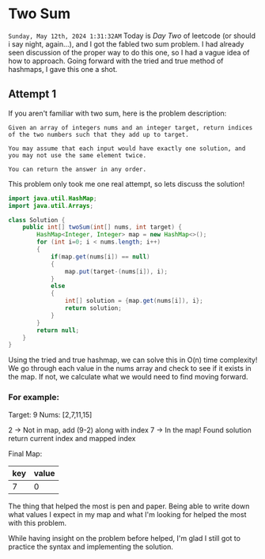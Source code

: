 # Two Sum
`Sunday, May 12th, 2024 1:31:32AM`
Today is *Day Two* of leetcode (or should i say night, again...), and I got the fabled two sum problem. I had already seen discussion of the proper way to do this one, so I had a vague idea of how to approach. Going forward with the tried and true method of hashmaps, I gave this one a shot.

## Attempt 1
If you aren't familiar with two sum, here is the problem description:
```
Given an array of integers nums and an integer target, return indices of the two numbers such that they add up to target.

You may assume that each input would have exactly one solution, and you may not use the same element twice.

You can return the answer in any order.
```

This problem only took me one real attempt, so lets discuss the solution!

```java
import java.util.HashMap;
import java.util.Arrays;

class Solution {
    public int[] twoSum(int[] nums, int target) {
        HashMap<Integer, Integer> map = new HashMap<>();
        for (int i=0; i < nums.length; i++)
        {
            if(map.get(nums[i]) == null)
            {
                map.put(target-(nums[i]), i);
            }
            else
            {
                int[] solution = {map.get(nums[i]), i};
                return solution;
            }
        }
        return null;
    }
}
```

Using the tried and true hashmap, we can solve this in O(n) time complexity! We go through each value in the nums array and check to see if it exists in the map. If not, we calculate what we would need to find moving forward. 
### For example:
Target: 9
Nums: [2,7,11,15]

2 -> Not in map, add (9-2) along with index
7 -> In the map! Found solution
return current index and mapped index

Final Map:

| key | value |
| --- | ----- |
|  7  |   0   |

The thing that helped the most is pen and paper. Being able to write down what values I expect in my map and what I'm looking for helped the most with this problem.

While having insight on the problem before helped, I'm glad I still got to practice the syntax and implementing the solution.